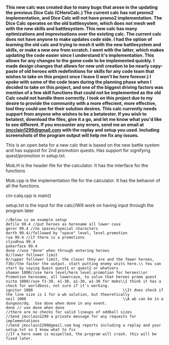 **This new calc was created due to many bugs that arose in the updating the previous Dice Calc (CHeroCalc.) The current calc has not promo2 implementation, and Dice Calc will not have promo2 implementation. The Dice Calc operates on the old battlesystem, which does not mesh well with the new skills and battlesystem. This new calc has many optimizations and improvisations over the existing calc. The current calc does not have anyone to make updates code side. I had the option of learning the old calc and trying to mesh it with the new battlesystem and skills, or make a new one from scratch. I went with the latter, which makes updating the code easier since I understand it's implementation. This allows for any changes to the game code to be implemented quickly. I made design changes that allows for new unit creation to be nearly copy-paste of old heroes with redefinitions for skills for any code team that wishes to take on this project once I leave (I won't be here forever.) I spoke with some of the code team during the planning phase when I decided to take on this project, and one of the biggest driving factors was mention of a few skill functions that could not be implemented as the old Calc could not handle them correctly. I took on this project due to my desire to provide the community with a more effecient, more effective, tool they could use for their solution desires. This calc currently needs support from anyone who wishes to be a betatester. If you wish to betatest, download the files, give it a go, and let me know what you'd like to see different. If you encounter any errors, send me an email at jmcclain1299@gmail.com with the replay and setup you used. Including screenshots of the program output will help me fix any issues.**

This is an open beta for a new calc that is based on the new battle system and has suppost for 2nd promotion quests. Has support for signifying quest/promotion in setup.txt. 

Mob.H is the header file for the calculator. It has the interface for the functions

Mob.cpp is the implementation file for the calculator. It has the behavoir of all the functions.

cin-calq.cpp is main()

setup.txt is the input for the calc//Will work on having input through the program later



```
//Below is an example setup
defile 99.4 //put heroes as heroname all lower case 
geror 99.4 //no spaces/special characters 
dorth 99.4//followed by "space" level, level.promotion 
rua 99.4 //if there is a promotions
cliodhna 99.4
pokerface 99.4
done //use "done" when through entering heroes
0//lower follower limit
0//upper follower limit, the closer they are and the fewer heroes,
f30//the faster the output. start putting enemy units here.\\ You can start by saying Quest quest1 or quest2 or whatvers
shaman 1000//use hero level/hero level.promotion for heroes\\or Promotion heroname, all lowercase, to solve that heroes promo quest
nicte 1000//use f1-30, e1-30, a1-30, w1-30 for mobs\\I think it has a check for worldboss, not sure if it's working.
ignitor 1000                                        \\It does check if the line size is 1 for a wb solution, but theoretically
neil 1000                                           \\A wb can be in a dungeon/dq.  Use done when done in any event.
done // use done when done
//there are no checks for valid lineups of oddball sizes
//Send jmcclain1299 a private message for any requests for implementations
//Send jmcclain1299@gmail.com bug reports including a replay and your setup.txt so I know what to fix
//If a hero name is mispelled, the program will crash. this will be fixed later.
```
